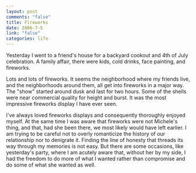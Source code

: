 ```yaml
--- 
layout: post
comments: "false"
title: Fireworks
date: 2006-7-5
link: "false"
categories: life
---
```

Yesterday I went to a friend's house for a backyard cookout and 4th of July celebration. A family affair, there were kids, cold drinks, face painting, and fireworks.

Lots and lots of fireworks. It seems the neighborhood where my friends live, and the neighborhoods around them, all get into fireworks in a major way. The "show" started around dusk and last for two hours. Some of the shells were near commercial quality for height and burst. It was the most impressive fireworks display I have ever seen.

I've always loved fireworks displays and consequently thoroughly enjoyed myself. At the same time I was aware that fireworks were not Michele's thing, and that, had she been there, we most likely would have left earlier. I am trying to be careful not to overly romanticize the history of our relationship nor to denigrate it. Finding the line of honesty that threads its way through my memories is not easy. But there are some occasions, like yesterday's party, where I am acutely aware that, without her by my side, I had the freedom to do more of what I wanted rather than compromise and do some of what she wanted as well.
